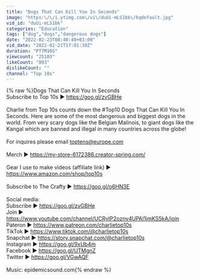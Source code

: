 ```yaml
---
title: "Dogs That Can Kill You In Seconds"
image: "https:\/\/i.ytimg.com\/vi\/duUi-mLS1bk\/hqdefault.jpg"
vid_id: "duUi-mLS1bk"
categories: "Education"
tags: ["dog","dogs","dangerous dogs"]
date: "2022-02-23T08:40:40+03:00"
vid_date: "2022-02-21T17:01:39Z"
duration: "PT7M10S"
viewcount: "25103"
likeCount: "893"
dislikeCount: ""
channel: "Top 10s"
---
```

{% raw %}Dogs That Can Kill You In Seconds<br />Subscribe to Top 10s ► <a rel="nofollow" target="blank" href="https://goo.gl/zvGBHe">https://goo.gl/zvGBHe</a><br /><br />Charlie from Top 10s counts down the #Top10 Dogs That Can Kill You In Seconds. Here are some of the most dangerous and biggest dogs in the world. From very scary dogs like the Belgian Malinois, to giant dogs like the Kangal which are banned and illegal in many countries across the globe!<br /><br />For inquires please email toptens@europe.com<br /><br />Merch ► <a rel="nofollow" target="blank" href="https://my-store-6172386.creator-spring.com/">https://my-store-6172386.creator-spring.com/</a><br /><br />Gear I use to make videos (affiliate link) ► <a rel="nofollow" target="blank" href="https://www.amazon.com/shop/top10s">https://www.amazon.com/shop/top10s</a><br /><br />Subscribe to The Crafty ► <a rel="nofollow" target="blank" href="https://goo.gl/o6HN3E﻿">https://goo.gl/o6HN3E﻿</a><br /><br />Social media:<br />Subscribe ► <a rel="nofollow" target="blank" href="https://goo.gl/zvGBHe">https://goo.gl/zvGBHe</a><br />Join ► <a rel="nofollow" target="blank" href="https://www.youtube.com/channel/UCRyIP2oznv4UPAl1jmKS5kA/join">https://www.youtube.com/channel/UCRyIP2oznv4UPAl1jmKS5kA/join</a><br />Pateron ► <a rel="nofollow" target="blank" href="https://www.patreon.com/charlietop10s">https://www.patreon.com/charlietop10s</a><br />TikTok ► <a rel="nofollow" target="blank" href="https://www.tiktok.com/@charlietop10s">https://www.tiktok.com/@charlietop10s</a><br />Snapchat ► <a rel="nofollow" target="blank" href="https://story.snapchat.com/@charlietop10s">https://story.snapchat.com/@charlietop10s</a><br />Instagram ► <a rel="nofollow" target="blank" href="https://goo.gl/9xUb4m">https://goo.gl/9xUb4m</a><br />Facebook ► <a rel="nofollow" target="blank" href="https://goo.gl/UTMgnZ">https://goo.gl/UTMgnZ</a><br />Twitter ► <a rel="nofollow" target="blank" href="https://goo.gl/VGwAQF">https://goo.gl/VGwAQF</a><br /><br />Music: epidemicsound.com{% endraw %}

